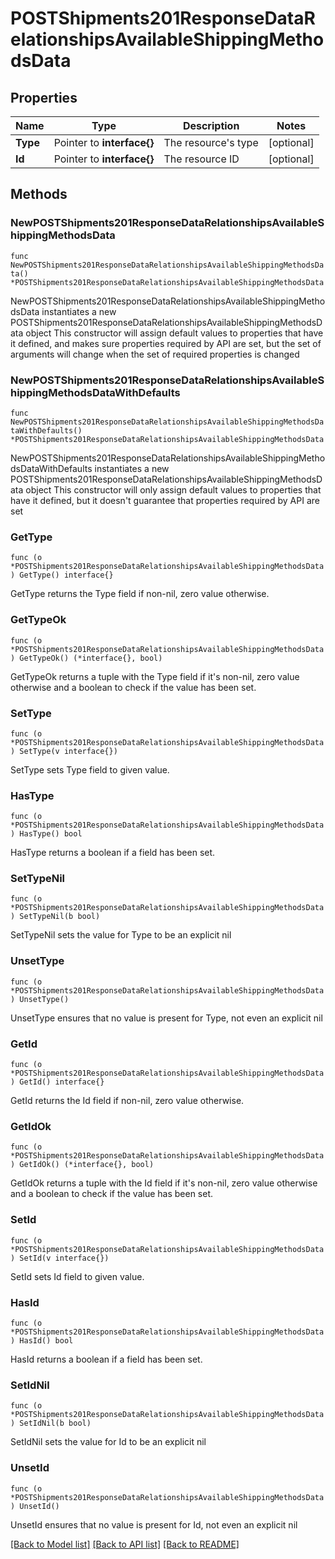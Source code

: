 # POSTShipments201ResponseDataRelationshipsAvailableShippingMethodsData

## Properties

Name | Type | Description | Notes
------------ | ------------- | ------------- | -------------
**Type** | Pointer to **interface{}** | The resource&#39;s type | [optional] 
**Id** | Pointer to **interface{}** | The resource ID | [optional] 

## Methods

### NewPOSTShipments201ResponseDataRelationshipsAvailableShippingMethodsData

`func NewPOSTShipments201ResponseDataRelationshipsAvailableShippingMethodsData() *POSTShipments201ResponseDataRelationshipsAvailableShippingMethodsData`

NewPOSTShipments201ResponseDataRelationshipsAvailableShippingMethodsData instantiates a new POSTShipments201ResponseDataRelationshipsAvailableShippingMethodsData object
This constructor will assign default values to properties that have it defined,
and makes sure properties required by API are set, but the set of arguments
will change when the set of required properties is changed

### NewPOSTShipments201ResponseDataRelationshipsAvailableShippingMethodsDataWithDefaults

`func NewPOSTShipments201ResponseDataRelationshipsAvailableShippingMethodsDataWithDefaults() *POSTShipments201ResponseDataRelationshipsAvailableShippingMethodsData`

NewPOSTShipments201ResponseDataRelationshipsAvailableShippingMethodsDataWithDefaults instantiates a new POSTShipments201ResponseDataRelationshipsAvailableShippingMethodsData object
This constructor will only assign default values to properties that have it defined,
but it doesn't guarantee that properties required by API are set

### GetType

`func (o *POSTShipments201ResponseDataRelationshipsAvailableShippingMethodsData) GetType() interface{}`

GetType returns the Type field if non-nil, zero value otherwise.

### GetTypeOk

`func (o *POSTShipments201ResponseDataRelationshipsAvailableShippingMethodsData) GetTypeOk() (*interface{}, bool)`

GetTypeOk returns a tuple with the Type field if it's non-nil, zero value otherwise
and a boolean to check if the value has been set.

### SetType

`func (o *POSTShipments201ResponseDataRelationshipsAvailableShippingMethodsData) SetType(v interface{})`

SetType sets Type field to given value.

### HasType

`func (o *POSTShipments201ResponseDataRelationshipsAvailableShippingMethodsData) HasType() bool`

HasType returns a boolean if a field has been set.

### SetTypeNil

`func (o *POSTShipments201ResponseDataRelationshipsAvailableShippingMethodsData) SetTypeNil(b bool)`

 SetTypeNil sets the value for Type to be an explicit nil

### UnsetType
`func (o *POSTShipments201ResponseDataRelationshipsAvailableShippingMethodsData) UnsetType()`

UnsetType ensures that no value is present for Type, not even an explicit nil
### GetId

`func (o *POSTShipments201ResponseDataRelationshipsAvailableShippingMethodsData) GetId() interface{}`

GetId returns the Id field if non-nil, zero value otherwise.

### GetIdOk

`func (o *POSTShipments201ResponseDataRelationshipsAvailableShippingMethodsData) GetIdOk() (*interface{}, bool)`

GetIdOk returns a tuple with the Id field if it's non-nil, zero value otherwise
and a boolean to check if the value has been set.

### SetId

`func (o *POSTShipments201ResponseDataRelationshipsAvailableShippingMethodsData) SetId(v interface{})`

SetId sets Id field to given value.

### HasId

`func (o *POSTShipments201ResponseDataRelationshipsAvailableShippingMethodsData) HasId() bool`

HasId returns a boolean if a field has been set.

### SetIdNil

`func (o *POSTShipments201ResponseDataRelationshipsAvailableShippingMethodsData) SetIdNil(b bool)`

 SetIdNil sets the value for Id to be an explicit nil

### UnsetId
`func (o *POSTShipments201ResponseDataRelationshipsAvailableShippingMethodsData) UnsetId()`

UnsetId ensures that no value is present for Id, not even an explicit nil

[[Back to Model list]](../README.md#documentation-for-models) [[Back to API list]](../README.md#documentation-for-api-endpoints) [[Back to README]](../README.md)


